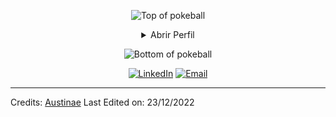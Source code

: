 <p align="right"> </p>

<div align="center">


![Top of pokeball](https://user-images.githubusercontent.com/44261381/209363264-ac854d3c-2cc2-44c4-928e-8a08d1013f46.png)

<details>
<summary>Abrir Perfil</summary>

[comment]: <> (View Counter)
<br>
<div>
  <div align=center>
  </div>
  <div align=center>
      
  </div>
</div>

<details>
<summary>Sobre mim</summary>

[//]: # (You must have a lf before the markdown element when inside a block for it to work: https://stackoverflow.com/questions/29368902/how-can-i-wrap-my-markdown-in-an-html-div)

<div align="left">

```shell
#!/bin/bash

nome="Octavio"
estudante="ADS - Analise e desenvolvimento de sistemas"
linguagens="Html, Css, Phyton, e JavaScript"
idiomas=("pt_br" "es_ES")
 
message="Ola, Eu sou $nome, um $estudante e eu programo em $linguagens eu falo:"

for idiomas in "${idiomas[@]}"
do
message="$message\n- $idiomas"
done

zenity --info --text="$message Obrigado por vir, espero que goste do meu trabalho"

```

</div>

</details>

<details>
<summary>Ferramentas</summary>
<div>
  <p style="display: inline-block;" align="center">
    <kbd>
      <kbd>Linguagens</kbd>
      <br>
      <br>
      <img width="30px" src="https://cdn.jsdelivr.net/gh/devicons/devicon/icons/python/python-original.svg" /> 
      <img width="30px" src="https://cdn.jsdelivr.net/gh/devicons/devicon/icons/cplusplus/cplusplus-original.svg" /> 
      <img width="30px" src="https://cdn.jsdelivr.net/gh/devicons/devicon/icons/javascript/javascript-original.svg" /> 
    </kbd>
  </p>
</div>
</details>

<details>
  <summary>Citações</summary>
  <br>
  Uma das minhas citações favoritas
  <blockquote>
    “Existem três coisas que não podem ser interrompidas: o sonho dos homens, o fluxo do tempo e a vontade herdada”
    <br><strong>Gol D. Roger / One Piece</strong>
  </blockquote>
</details>

<details>
<summary>O que posso fazer para você?</summary>
<table style="border: none">
  <tr>
  <td width="50%" valign="top">

[//]: # (Fighting against markdown and blocks isn't easy, indentation is catastrophic)

## Vamos trabalhar juntos no seu projeto!

<blockquote>Se quiser entrar em contato comigo, envie-me um e-mail clicando aqui</blockquote>

  </td>
  <td width="50%" valign="top">

## Não é perfeito, não é?

**<img alt="Feedback" src="https://img.shields.io/badge/Ask%20me-anything-1abc9c.svg">**

<blockquote>“Acho que é muito importante ter um ciclo de feedback, onde você pensa constantemente sobre o que fez e como poderia fazer melhor.”
<br><strong>– Elon Musk</strong></blockquote>

  </td>
  </tr>
</table>
</details>

</details>

![Bottom of pokeball](https://user-images.githubusercontent.com/44261381/209363271-905d2a5e-8a18-44c0-a450-45dddd4d5036.png)

</div>

<div align=center>
  <a href="https://www.linkedin.com/in/octavio-konzen-4684a522b/"><img src="https://img.shields.io/static/v1?style=for-the-badge&message=LinkedIn&color=0A66C2&logo=LinkedIn&logoColor=FFFFFF&label=" alt="LinkedIn" /></a>
  <a href="mailto:octavio.a.k95@gmail.com"><img alt="Email" src="https://img.shields.io/static/v1?style=for-the-badge&message=Gmail&color=EA4335&logo=Gmail&logoColor=FFFFFF&label=" /></a>
</div>

-----
Credits: [Austinae](https://github.com/Austinae)
Last Edited on: 23/12/2022
